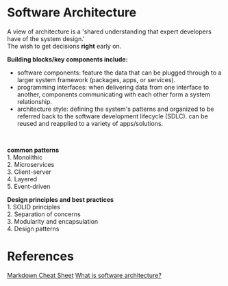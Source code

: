 # Software Architecture
A view of architecture is a 'shared understanding that expert developers have of the system design.' <br>
The wish to get decisions **right** early on.

**Building blocks/key components include:**
- software components:
    feature the data that can be plugged through to a larger system framework (packages, apps, or services).
- programming interfaces:
    when delivering data from one interface to another, components communicating with each other form a system relationship.
- architecture style:
    defining the system's patterns and organized to be referred back to the software development lifecycle (SDLC).
    can be reused and reapplied to a variety of apps/solutions.
<br>

**common patterns** <br>
    1. Monolithic <br>
    2. Microservices <br>
    3. Client-server <br>
    4. Layered <br>
    5. Event-driven

**Design principles and best practices** <br>
    1. SOLID principles <br>
    2. Separation of concerns <br>
    3. Modularity and encapsulation <br>
    4. Design patterns


# References
[Markdown Cheat Sheet](https://www.markdownguide.org/cheat-sheet/)
[What is software architecture?](https://github.com/resources/articles/software-development/what-is-software-architecture)